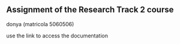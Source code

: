 ## Assignment of the Research Track 2 course 
 donya  (matricola 5060506)

use the link to access the documentation







